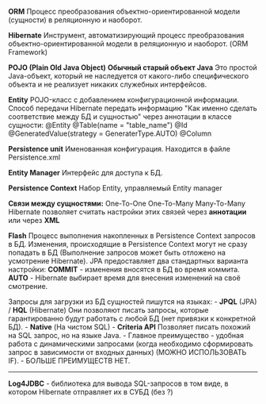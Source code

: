 
**ORM**
	Процесс преобразования объектно-ориентированной модели (сущности) в реляционную и наоборот.

**Hibernate**
	Инструмент, автоматизирующий процесс преобразования объектно-ориентированной модели в реляционную и наоборот.
	(ORM Framework)

**POJO (Plain Old Java Object)**
	**Обычный старый объект Java**
	Это простой Java-объект, который не наследуется от какого-либо специфического объекта и не реализует никаких служебных интерфейсов.

**Entity**
	POJO-класс с добавлением конфигурационной информации.
	Способ передачи Hibernate передать информацию "Как именно сделать соответствие между БД и сущностью" через аннотации в классе сущности:
	@Entity
	@Table(name = "table_name")
	@Id
	@GeneratedValue(strategy = GeneraterType.AUTO)
	@Column

**Persistence unit**
	Именованная конфигурация.
	Находится в файле Persistence.xml

**Entity Manager**
	Интерфейс для доступа к БД.

**Persistence Context**
	Набор Entity, управляемый Entity manager

**Связи между сущностями:**
	One-To-One
	One-To-Many
	Many-To-Many
	Hibernate позволяет считать настройки этих связей через **аннотации** или через **XML**

**Flash**
	Процесс выполнения накопленных в Persistence Context запросов в БД.
	Изменения, происходящие в Persistence Context могут не сразу попадать в БД (Выполнение запросов может быть отложено на усмотрение Hibernate).
	JPA предоставляет два стандартных варианта настройки:
		**COMMIT** - изменения вносятся в БД во время коммита.
		**AUTO** - Hibernate выбирает время для внесения изменений на своё смотрение.

Запросы для загрузки из БД сущностей пишутся на языках:
	- **JPQL** (JPA) / **HQL** (Hibernate)
		Они позволяют писать запросы, которые гарантированно будут работать с любой БД (нет привязки к конкретной БД).
	- **Native** (На чистом SQL)
	- **Criteria API**
		Позволяет писать похожий на SQL запрос, но на языке Java.
			- Главное преимущество - удобная работа с динамическими запросами (когда необходимо сформировать запрос в зависимости от входных данных) (МОЖНО ИСПОЛЬЗОВАТЬ IF).
			- БОЛЬШЕ ПРЕИМУЩЕСТВ НЕТ.


---
**Log4JDBC** - библиотека для вывода SQL-запросов в том виде, в котором Hibernate отправляет их в СУБД (без ?)